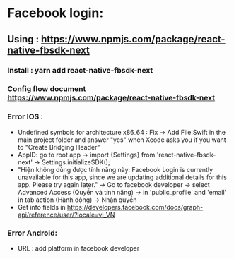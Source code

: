 # Facebook login:
## Using : https://www.npmjs.com/package/react-native-fbsdk-next
### Install : yarn add react-native-fbsdk-next
### Config flow document  https://www.npmjs.com/package/react-native-fbsdk-next
### Error IOS :
 - Undefined symbols for architecture x86_64 : Fix -> Add File.Swift in the main project folder and answer "yes" when Xcode asks you if you want to "Create Bridging Header"
 - AppID: go to root app -> import {Settings} from 'react-native-fbsdk-next' -> Settings.initializeSDK();
 - "Hiện không dùng được tính năng này: Facebook Login is currently unavailable for this app, since we are updating additional details for this app. Please try again later." ->
 Go to facebook developer -> select Advanced Access (Quyền và tính năng) -> in 'public_profile' and 'email' in tab action (Hành động) -> Nhận quyền
 - Get info fields in https://developers.facebook.com/docs/graph-api/reference/user/?locale=vi_VN
 ### Error Android:
 - URL : add platform in facebook developer
